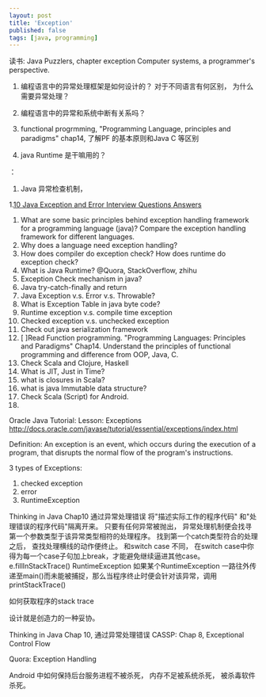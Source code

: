 ```yaml
---
layout: post
title: 'Exception'
published: false
tags: [java, programming]
---
```


读书: Java Puzzlers, chapter exception
Computer systems, a programmer's perspective.

1. 编程语言中的异常处理框架是如何设计的？
   对于不同语言有何区别， 为什么需要异常处理？

1. 编程语言中的异常和系统中断有关系吗？
1. functional progrmming, "Programming Language, principles and paradigms" chap14, 了解PF 的基本原则和Java C 等区别
1. java Runtime 是干嘛用的？

：

1. Java 异常检查机制，

1.[10 Java Exception and Error Interview Questions Answers](http://javarevisited.blogspot.com/2013/06/10-java-exception-and-error-interview-questions-answers-programming.html)

1. What are some basic principles behind exception handling framework for a programming language (java)? Compare the exception handling framework for different languages.
2. Why does a language need exception handling?
3. How does compiler do exception check? How does runtime do exception check?
4. What is Java Runtime? @Quora, StackOverflow, zhihu
5. Exception Check mechanism in java?
6. Java try-catch-finally and return
7. Java Exception v.s. Error v.s. Throwable?
8. What is Exception Table in java byte code?
9. Runtime exception v.s. compile time exception
10. Checked exception v.s. unchecked exception
11. Check out java serialization framework
12. [ ]Read Function programming. "Programming Languages: Principles and Paradigms" Chap14. Understand the principles of functional programming and difference from OOP, Java, C.
13. Check Scala and Clojure, Haskell
14. What is JIT, Just in Time?
15. what is closures in Scala?
16. what is java Immutable data structure?
17. Check Scala (Script) for Android.
18.

Oracle Java Tutorial: Lesson: Exceptions
http://docs.oracle.com/javase/tutorial/essential/exceptions/index.html

Definition: An exception is an event, which occurs during the execution of a program, that disrupts the normal flow of the program's instructions.

3 types of Exceptions:

1. checked exception
2. error
3. RuntimeException

Thinking in Java
Chap10 通过异常处理错误
将"描述实际工作的程序代码" 和"处理错误的程序代码"隔离开来。
只要有任何异常被抛出， 异常处理机制便会找寻第一个参数类型于该异常类型相符的处理程序。 找到第一个catch类型符合的处理之后， 查找处理横线的动作便终止。 和switch case 不同， 在switch case中你得为每一个case子句加上break，才能避免继续逼进其他case。
e.fillInStackTrace()
RuntimeException
如果某个RuntimeException 一路往外传递至main()而未能被捕捉，那么当程序终止时便会针对该异常，调用printStackTrace()

如何获取程序的stack trace

设计就是创造力的一种妥协。

Thinking in Java Chap 10, 通过异常处理错误
CASSP: Chap 8, Exceptional Control Flow

Quora: Exception Handling

Android 中如何保持后台服务进程不被杀死， 内存不足被系统杀死， 被杀毒软件杀死。
